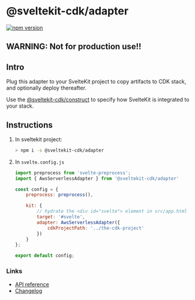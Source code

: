 # @sveltekit-cdk/adapter

[![npm version](https://badge.fury.io/js/@sveltekit-cdk%2Fadapter.svg)](https://badge.fury.io/js/@sveltekit-cdk%2Fadapter)

## WARNING: Not for production use!!

## Intro

Plug this adapter to your SvelteKit project to
copy artifacts to CDK stack, and optionally deploy thereafter.

Use the [@sveltekit-cdk/construct](https://github.com/juranki/sveltekit-cdk/tree/main/packages/constructs#readme)
to specify how SvelteKit is integrated to your
stack.

## Instructions

1. In sveltekit project:
    ```bash
    > npm i -s @sveltekit-cdk/adapter
    ```
2. In `svelte.config.js`
    ```javascript
    import preprocess from 'svelte-preprocess';
    import { AwsServerlessAdapter } from '@sveltekit-cdk/adapter'

    const config = {
        preprocess: preprocess(),

        kit: {
            // hydrate the <div id="svelte"> element in src/app.html
            target: '#svelte',
            adapter: AwsServerlessAdapter({
                cdkProjectPath: '../the-cdk-project'
            })
        }
    };

    export default config;
    ```


### Links

- [API reference](https://juranki.github.io/sveltekit-cdk/modules/_sveltekit_cdk_adapter.html)
- [Changelog](./CHANGELOG.md)

